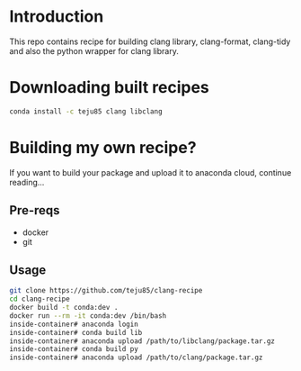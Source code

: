 # Introduction
This repo contains recipe for building clang library, clang-format, clang-tidy
and also the python wrapper for clang library.

# Downloading built recipes
```bash
conda install -c teju85 clang libclang
```

# Building my own recipe?
If you want to build your package and upload it to anaconda cloud, continue
reading...

## Pre-reqs
* docker
* git

## Usage
```bash
git clone https://github.com/teju85/clang-recipe
cd clang-recipe
docker build -t conda:dev .
docker run --rm -it conda:dev /bin/bash
inside-container# anaconda login
inside-container# conda build lib
inside-container# anaconda upload /path/to/libclang/package.tar.gz
inside-container# conda build py
inside-container# anaconda upload /path/to/clang/package.tar.gz
```
